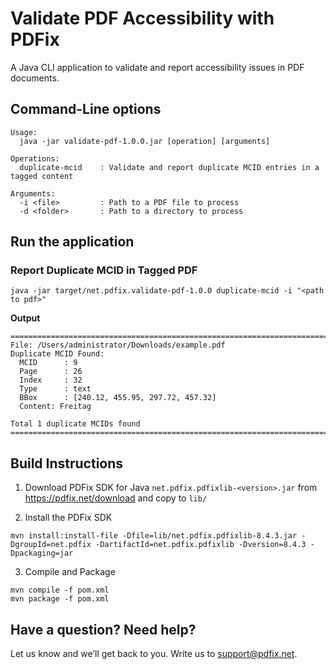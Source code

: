 # Validate PDF Accessibility with PDFix

A Java CLI application to validate and report accessibility issues in PDF documents.

## Command-Line options
```
Usage:
  java -jar validate-pdf-1.0.0.jar [operation] [arguments]

Operations:
  duplicate-mcid    : Validate and report duplicate MCID entries in a tagged content

Arguments:
  -i <file>         : Path to a PDF file to process
  -d <folder>       : Path to a directory to process
```

## Run the application

### Report Duplicate MCID in Tagged PDF
```
java -jar target/net.pdfix.validate-pdf-1.0.0 duplicate-mcid -i "<path to pdf>"
```
  
**Output**
```
===============================================================================
File: /Users/administrator/Downloads/example.pdf
Duplicate MCID Found:
  MCID      : 9
  Page      : 26
  Index     : 32
  Type      : text
  BBox      : [240.12, 455.95, 297.72, 457.32]
  Content: Freitag

Total 1 duplicate MCIDs found  
===============================================================================
```

## Build Instructions

1. Download PDFix SDK for Java `net.pdfix.pdfixlib-<version>.jar` from https://pdfix.net/download and copy to `lib/`

2. Install the PDFix SDK 
```
mvn install:install-file -Dfile=lib/net.pdfix.pdfixlib-8.4.3.jar -DgroupId=net.pdfix -DartifactId=net.pdfix.pdfixlib -Dversion=8.4.3 -Dpackaging=jar
```
3. Compile and Package
```
mvn compile -f pom.xml
mvn package -f pom.xml
```



## Have a question? Need help?
Let us know and we’ll get back to you. Write us to support@pdfix.net.
